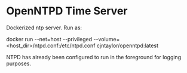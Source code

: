 OpenNTPD Time Server
====================

Dockerized ntp server. Run as:

docker run --net=host --privileged --volume=<host_dir>/ntpd.conf:/etc/ntpd.conf cjntaylor/openntpd:latest

NTPD has already been configured to run in the foreground for logging purposes. 
